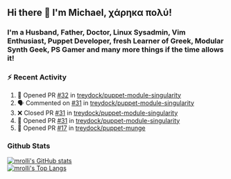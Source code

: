 ## Hi there 👋 I'm Michael, χάρηκα πολύ!

<!--
**mrolli/mrolli** is a ✨ _special_ ✨ repository because its `README.md` (this file) appears on your GitHub profile.

Here are some ideas to get you started:

- 🔭 I’m currently working on ...
- 🌱 I’m currently learning ...
- 👯 I’m looking to collaborate on ...
- 🤔 I’m looking for help with ...
- 💬 Ask me about ...
- 📫 How to reach me: ...
- 😄 Pronouns: ...
- ⚡ Fun fact: ...
-->

### I'm a Husband, Father, Doctor, Linux Sysadmin, Vim Enthusiast, Puppet Developer, fresh Learner of Greek, Modular Synth Geek, PS Gamer and many more things if the time allows it!

### :zap: Recent Activity

<!--START_SECTION:activity-->
1. 💪 Opened PR [#32](https://github.com/treydock/puppet-module-singularity/pull/32) in [treydock/puppet-module-singularity](https://github.com/treydock/puppet-module-singularity)
2. 🗣 Commented on [#31](https://github.com/treydock/puppet-module-singularity/issues/31) in [treydock/puppet-module-singularity](https://github.com/treydock/puppet-module-singularity)
3. ❌ Closed PR [#31](https://github.com/treydock/puppet-module-singularity/pull/31) in [treydock/puppet-module-singularity](https://github.com/treydock/puppet-module-singularity)
4. 💪 Opened PR [#31](https://github.com/treydock/puppet-module-singularity/pull/31) in [treydock/puppet-module-singularity](https://github.com/treydock/puppet-module-singularity)
5. 💪 Opened PR [#17](https://github.com/treydock/puppet-munge/pull/17) in [treydock/puppet-munge](https://github.com/treydock/puppet-munge)
<!--END_SECTION:activity-->

### Github Stats
[![mrolli's GitHub stats](https://github-readme-stats.vercel.app/api?username=mrolli&count_private=true&show_icons=true&theme=onedark)](https://github.com/anuraghazra/github-readme-stats)  
[![mrolli's Top Langs](https://github-readme-stats.vercel.app/api/top-langs/?username=mrolli&count_private=true&theme=onedark&hide=c%2B%2B,c,html,cmake,makefile&layout=compact)](https://github.com/anuraghazra/github-readme-stats)
